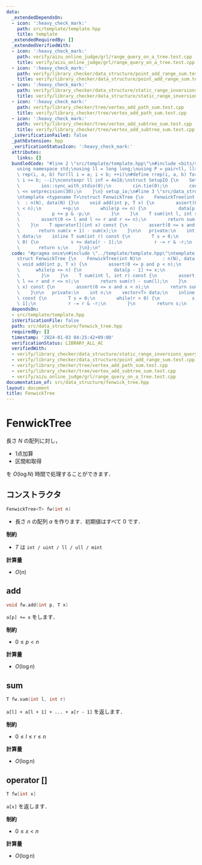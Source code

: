 ```yaml
---
data:
  _extendedDependsOn:
  - icon: ':heavy_check_mark:'
    path: src/template/template.hpp
    title: template
  _extendedRequiredBy: []
  _extendedVerifiedWith:
  - icon: ':heavy_check_mark:'
    path: verify/aizu_online_judge/grl/range_query_on_a_tree.test.cpp
    title: verify/aizu_online_judge/grl/range_query_on_a_tree.test.cpp
  - icon: ':heavy_check_mark:'
    path: verify/library_checker/data_structure/point_add_range_sum.test.cpp
    title: verify/library_checker/data_structure/point_add_range_sum.test.cpp
  - icon: ':heavy_check_mark:'
    path: verify/library_checker/data_structure/static_range_inversions_query.test.cpp
    title: verify/library_checker/data_structure/static_range_inversions_query.test.cpp
  - icon: ':heavy_check_mark:'
    path: verify/library_checker/tree/vertex_add_path_sum.test.cpp
    title: verify/library_checker/tree/vertex_add_path_sum.test.cpp
  - icon: ':heavy_check_mark:'
    path: verify/library_checker/tree/vertex_add_subtree_sum.test.cpp
    title: verify/library_checker/tree/vertex_add_subtree_sum.test.cpp
  _isVerificationFailed: false
  _pathExtension: hpp
  _verificationStatusIcon: ':heavy_check_mark:'
  attributes:
    links: []
  bundledCode: "#line 2 \"src/template/template.hpp\"\n#include <bits/stdc++.h>\n\
    using namespace std;\nusing ll = long long;\nusing P = pair<ll, ll>;\n#define\
    \ rep(i, a, b) for(ll i = a; i < b; ++i)\n#define rrep(i, a, b) for(ll i = a;\
    \ i >= b; --i)\nconstexpr ll inf = 4e18;\nstruct SetupIO {\n    SetupIO() {\n\
    \        ios::sync_with_stdio(0);\n        cin.tie(0);\n        cout << fixed\
    \ << setprecision(30);\n    }\n} setup_io;\n#line 3 \"src/data_structure/fenwick_tree.hpp\"\
    \ntemplate <typename T>\nstruct FenwickTree {\n    FenwickTree(int N)\n      \
    \  : n(N), data(N) {}\n    void add(int p, T x) {\n        assert(0 <= p and p\
    \ < n);\n        ++p;\n        while(p <= n) {\n            data[p - 1] += x;\n\
    \            p += p & -p;\n        }\n    }\n    T sum(int l, int r) const {\n\
    \        assert(0 <= l and l <= r and r <= n);\n        return sum(r) - sum(l);\n\
    \    }\n    T operator[](int x) const {\n        assert(0 <= x and x < n);\n \
    \       return sum(x + 1) - sum(x);\n    }\n\n   private:\n    int n;\n    vector<T>\
    \ data;\n    inline T sum(int r) const {\n        T s = 0;\n        while(r >\
    \ 0) {\n            s += data[r - 1];\n            r -= r & -r;\n        }\n \
    \       return s;\n    }\n};\n"
  code: "#pragma once\n#include \"../template/template.hpp\"\ntemplate <typename T>\n\
    struct FenwickTree {\n    FenwickTree(int N)\n        : n(N), data(N) {}\n   \
    \ void add(int p, T x) {\n        assert(0 <= p and p < n);\n        ++p;\n  \
    \      while(p <= n) {\n            data[p - 1] += x;\n            p += p & -p;\n\
    \        }\n    }\n    T sum(int l, int r) const {\n        assert(0 <= l and\
    \ l <= r and r <= n);\n        return sum(r) - sum(l);\n    }\n    T operator[](int\
    \ x) const {\n        assert(0 <= x and x < n);\n        return sum(x + 1) - sum(x);\n\
    \    }\n\n   private:\n    int n;\n    vector<T> data;\n    inline T sum(int r)\
    \ const {\n        T s = 0;\n        while(r > 0) {\n            s += data[r -\
    \ 1];\n            r -= r & -r;\n        }\n        return s;\n    }\n};"
  dependsOn:
  - src/template/template.hpp
  isVerificationFile: false
  path: src/data_structure/fenwick_tree.hpp
  requiredBy: []
  timestamp: '2024-01-03 04:25:42+09:00'
  verificationStatus: LIBRARY_ALL_AC
  verifiedWith:
  - verify/library_checker/data_structure/static_range_inversions_query.test.cpp
  - verify/library_checker/data_structure/point_add_range_sum.test.cpp
  - verify/library_checker/tree/vertex_add_path_sum.test.cpp
  - verify/library_checker/tree/vertex_add_subtree_sum.test.cpp
  - verify/aizu_online_judge/grl/range_query_on_a_tree.test.cpp
documentation_of: src/data_structure/fenwick_tree.hpp
layout: document
title: FenwickTree
---
```


# FenwickTree

長さ $N$ の配列に対し，

- 1点加算
- 区間和取得

を $O(\log N)$ 時間で処理することができます．

## コンストラクタ

```cpp
FenwickTree<T> fw(int n)
```

- 長さ $n$ の配列 $a$ を作ります．初期値はすべて $0$ です．

**制約**

- $T$ は `int / uint / ll / ull / mint`

**計算量**

- $O(n)$

## add

```cpp
void fw.add(int p, T x)
```

`a[p] += x` をします．

**制約**

- $0 \leq p < n$

**計算量**

- $O(\log n)$

## sum

```cpp
T fw.sum(int l, int r)
```

`a[l] + a[l + 1] + ... + a[r - 1]` を返します．

**制約**

- $0 \leq l \leq r \leq n$

**計算量**

- $O(\log n)$

## operator []

```cpp
T fw[int x]
```

`a[x]` を返します．

**制約**

- $0 \leq x < n$

**計算量**

- $O(\log n)$